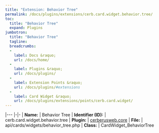 ```yaml
---
title: "Extension: Behavior Tree"
permalink: /docs/plugins/extensions/cerb.card.widget.behavior.tree/
toc:
  title: "Behavior Tree"
  expand: Plugins
jumbotron:
  title: "Behavior Tree"
  tagline: 
  breadcrumbs:
  -
    label: Docs &raquo;
    url: /docs/home/
  -
    label: Plugins &raquo;
    url: /docs/plugins/
  -
    label: Extension Points &raquo;
    url: /docs/plugins/#extensions
  -
    label: Card Widget &raquo;
    url: /docs/plugins/extensions/points/cerb.card.widget/
---
```


|---
|-|-
| **Name:** | Behavior Tree
| **Identifier (ID):** | cerb.card.widget.behavior.tree
| **Plugin:** | [cerberusweb.core](/docs/plugins/cerberusweb.core/)
| **File:** | api/cards/widgets/behavior_tree.php
| **Class:** | CardWidget_BehaviorTree


